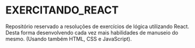 # EXERCITANDO_REACT
Repositório reservado a resoluções de exercícios de lógica utilizando React. Desta forma desenvolvendo cada vez mais habilidades de manuseio do mesmo. (Usando também HTML, CSS e JavaScript).
